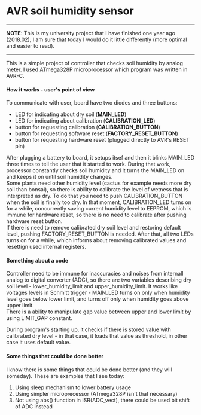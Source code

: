 # AVR soil humidity sensor

***
**NOTE**: This is my university project that I have finished one year ago (2018.02), I am sure that today I would do it little differently (more optimal and easier to read). 
***

This is a simple project of controller that checks soil humidity by analog meter. I used ATmega328P microprocessor which program was written in AVR-C.

#### How it works - user's point of view  
To communicate with user, board have two diodes and three buttons:  

- LED for indicating about dry soil (**MAIN_LED**)   
- LED for indicating about calibration (**CALIBRATION_LED**)    
- button for reguesting calibration (**CALIBRATION_BUTTON**)   
- button for requesting software reset (**FACTORY\_RESET\_BUTTON**)    
- button for requesting hardware reset (plugged directly to AVR's RESET pin)    
    
After plugging a battery to board, it setups itsef and then it blinks MAIN\_LED three times to tell the user that it started to work. During that work, processor constantly checks soil humidity and it turns the MAIN\_LED on and keeps it on until soil humidity changes.  
Some plants need other humidity level (cactus for example needs more dry soil than bonsai), so there is ability to calibrate the level of wetness that is interpreted as dry. To do that you need to push CALIBRATION\_BUTTON when the soil is finally too dry. In that moment, CALIBRATION\_LED turns on for a while, concurrently saving current humidity level to EEPROM, which is immune for hardware reset, so there is no need to calibrate after pushing hardware reset button.  
If there is need to remove calibrated dry soil level and restoring default level, pushing FACTORY\_RESET\_BUTTON is needed. After that, all two LEDs turns on for a while, which informs about removing calibrated values and resettign used internal registers.

#### Something about a code

Controller need to be immune for inaccuracies and noises from internall analog to digital converter (ADC), so there are two variables describing dry soil level - lower\_humidity\_limit and upper\_humidity\_limit. It works like voltages levels in Schmitt trigger - MAIN\_LED turns on only when humidity level goes below lower limit, and turns off only when humidity goes above upper limit.  
There is a ability to manipulate gap value between upper and lower limit by using LIMIT\_GAP constant.   
  
During program's starting up, it checks if there is stored value with calibrated dry level - in that case, it loads that value as threshold, in other case it uses default value.

#### Some things that could be done better
I know there is some things that could be done better (and they will someday). These are examples that I see today: 

1. Using sleep mechanism to lower battery usage  
2. Using simpler microprecessor (ATmega328P isn't that necessary)
3. Not using abs() function in ISR(ADC\_vect), there could be used bit shift of ADC instead
